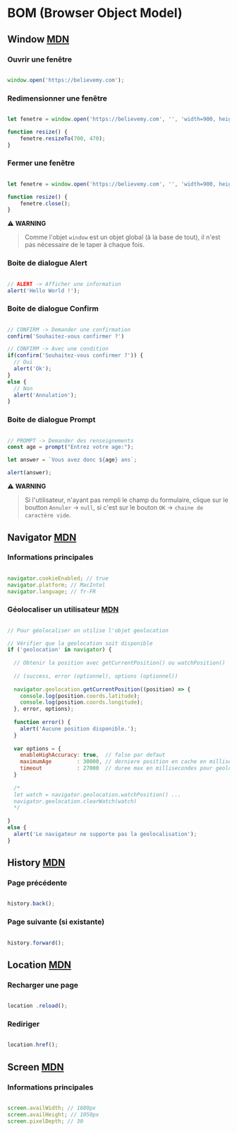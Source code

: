 # BOM (Browser Object Model)

## Window [MDN](https://developer.mozilla.org/fr/docs/Web/API/Window)

### Ouvrir une fenêtre

```js

window.open('https://believemy.com');

```

### Redimensionner une fenêtre

```js

let fenetre = window.open('https://believemy.com', '', 'width=900, height=700'); // '' -> _self, _blank, _parent, _top

function resize() {
    fenetre.resizeTo(700, 470);
}

```

### Fermer une fenêtre

```js

let fenetre = window.open('https://believemy.com', '', 'width=900, height=700');

function resize() {
    fenetre.close();
}

```

⚠️ **WARNING**
> Comme l'objet `window` est un objet global (à la base de tout), il n'est pas nécessaire de le taper à chaque fois.

### Boite de dialogue Alert

```js

// ALERT -> Afficher une information
alert('Hello World !');

```

### Boite de dialogue Confirm

```js

// CONFIRM -> Demander une confirmation
confirm('Souhaitez-vous confirmer ?')

// CONFIRM -> Avec une condition
if(confirm('Souhaitez-vous confirmer ?')) {
  // Oui
  alert('Ok');
}
else {
  // Non
  alert('Annulation');
}

```

### Boite de dialogue Prompt

```js

// PROMPT -> Demander des renseignements
const age = prompt("Entrez votre age:");

let answer = `Vous avez donc ${age} ans`;

alert(answer);

```

⚠️ **WARNING**
> Si l'utilisateur, n'ayant pas rempli le champ du formulaire, clique sur le boutton `Annuler` -> `null`, si c'est sur le bouton `OK` -> `chaine de caractère vide`.

## Navigator [MDN](https://developer.mozilla.org/fr/docs/Web/API/Navigator)

### Informations principales

```js

navigator.cookieEnabled; // true
navigator.platform; // MacIntel
navigator.language; // fr-FR

```

### Géolocaliser un utilisateur [MDN](https://developer.mozilla.org/fr/docs/Web/API/Navigator/geolocation)

```js

// Pour géolocaliser on utilise l'objet geolocation

// Vérifier que la geolocation soit disponible
if ('geolocation' in navigator) {
  
  // Obtenir la position avec getCurrentPosition() ou watchPosition()
  
  // (success, error (optionnel), options (optionnel))
  
  navigator.geolocation.getCurrentPosition((position) => {
    console.log(position.coords.latitude);
    console.log(position.coords.longitude);
  }, error, options);
  
  function error() {
    alert('Aucune position disponible.');
  }
  
  var options = {
    enableHighAccuracy: true,  // false par defaut
    maximumAge        : 30000, // derniere position en cache en millisecondes qu'on peut accepter, 0 par defaut
    timeout           : 27000  // duree max en millisecondes pour geolocaliser, infinity par defaut
  }
  
  /*
  let watch = navigator.geolocation.watchPosition() ...
  navigator.geolocation.clearWatch(watch)
  */
  
}
else {
  alert('Le navigateur ne supporte pas la geolocalisation');
}

```

## History [MDN](https://developer.mozilla.org/fr/docs/Web/API/History)

### Page précédente

```js

history.back();

```

### Page suivante (si existante)

```js

history.forward();

```

## Location [MDN](https://developer.mozilla.org/fr/docs/Web/API/Location)

### Recharger une page

```js

location .reload();

```

### Rediriger

```js

location.href();

```

## Screen [MDN](https://developer.mozilla.org/fr/docs/Web/API/Window/screen)

### Informations principales

```js

screen.availWidth; // 1680px
screen.availHeight; // 1050px
screen.pixelDepth; // 30

```
